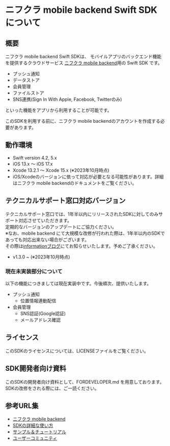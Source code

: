 # ニフクラ mobile backend Swift SDKについて

## 概要

ニフクラ mobile backend Swift SDKは、
モバイルアプリのバックエンド機能を提供するクラウドサービス
[ニフクラ mobile backend](https://mbaas.nifcloud.com)用の Swift SDK です。

- プッシュ通知
- データストア
- 会員管理
- ファイルストア
- SNS連携(Sign In With Apple, Facebook, Twitterのみ)

といった機能をアプリから利用することが可能です。

このSDKを利用する前に、ニフクラ mobile backendのアカウントを作成する必要があります。

## 動作環境
- Swift version 4.2, 5.x
- iOS 13.x ～ iOS 17.x
- Xcode 13.2.1 〜 Xcode 15.x
(※2023年10月時点)  
- iOS/Xcodeのバージョンに依って対応が必要となる可能性があります。詳細はニフクラ mobile backendのドキュメントをご覧ください。

## テクニカルサポート窓口対応バージョン

テクニカルサポート窓口では、1年半以内にリリースされたSDKに対してのみサポート対応させていただきます。<br>
定期的なバージョンのアップデートにご協力ください。<br>
※なお、mobile backend にて大規模な改修が行われた際は、1年半以内のSDKであっても対応出来ない場合がございます。<br>
その際は[informationブログ](https://mbaas.nifcloud.com/info/)にてお知らせいたします。予めご了承ください。

- v1.3.0 ~ (※2023年10月時点)

### 現在未実装部分について

以下の機能につきましては現在実装中です。今後順次、提供いたします。

* プッシュ通知
  * 位置情報連動配信
* 会員管理
  * SNS認証(Google認証)
  * メールアドレス確認

## ライセンス

このSDKのライセンスについては、LICENSEファイルをご覧ください。

## SDK開発者向け資料

このSDKの開発者向け資料として、FORDEVELOPER.md を用意しております。
SDKの改修をされる際には、ご一読ください。

## 参考URL集

- [ニフクラ mobile backend](https://mbaas.nifcloud.com/)
- [SDKの詳細な使い方](https://mbaas.nifcloud.com/doc/current/)
- [サンプル＆チュートリアル](https://mbaas.nifcloud.com/doc/current/tutorial/tutorial_swift.html)
- [ユーザーコミュニティ](https://github.com/NIFCLOUD-mbaas/UserCommunity)

